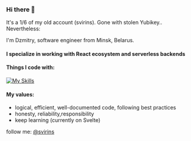 ### Hi there 👋 

It's a 1/6 of my old account (svirins). Gone with stolen Yubikey.. Nevertheless:

<article class="markdown-body entry-content container-lg f5" itemprop="text">

I'm Dzmitry, software engineer from Minsk, Belarus. 

#### I specialize in working with React ecosystem and serverless backends

#### [](#things-i-code-with)Things I code with:
  
[![My Skills](https://skillicons.dev/icons?i=apollo,aws,docker,emotion,express,figma,firebase,js,gcp,graphql,jest,linux,mongodb,mysql,nextjs,postgres,prisma,react,supabase,tailwind,ts&perline=7)](https://skillicons.dev)

#### [](#my-values)My values:

*   logical, efficient, well-documented code, following best practices
*   honesty, reliability,responsibility
*   keep learning (currently on Svelte)
  
  

follow me: [@svirins](https://www.twitter.com/svirins)

</article>
